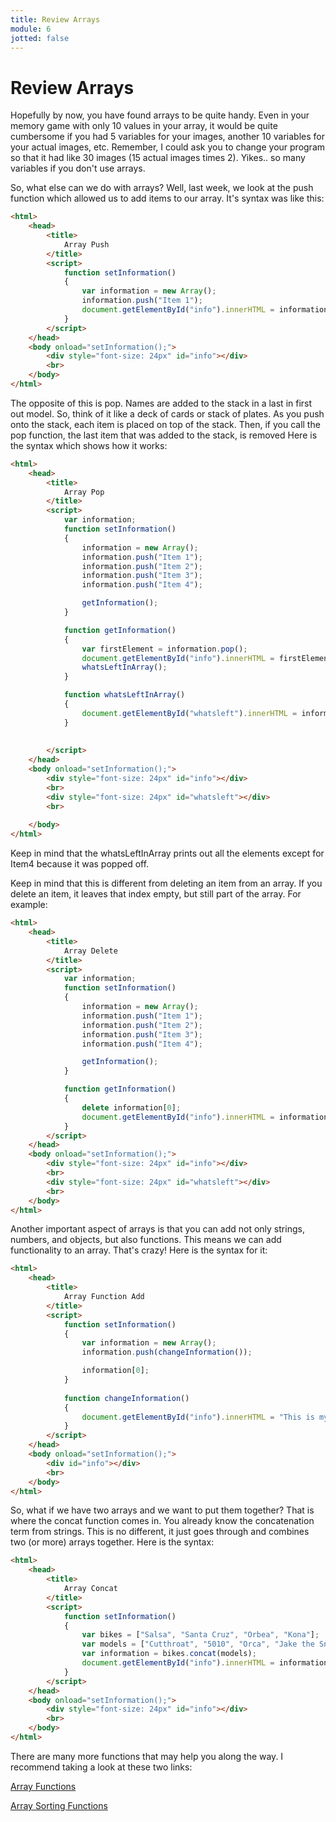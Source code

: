 ```yaml
---
title: Review Arrays
module: 6
jotted: false
---
```


# Review Arrays

Hopefully by now, you have found arrays to be quite handy.  Even in your memory game with only 10 values in your array, it would be quite cumbersome if you had 5 variables for your images, another 10 variables for your actual images, etc.  Remember, I could ask you to change your program so that it had like 30 images (15 actual images times 2).  Yikes.. so many variables if you don't use arrays.

So, what else can we do with arrays?  Well, last week, we look at the push function which allowed us to add items to our array.  It's syntax was like this:

```html
<html>
    <head>
        <title>
            Array Push
        </title>
        <script>
            function setInformation()
            {   
                var information = new Array();
                information.push("Item 1");
                document.getElementById("info").innerHTML = information[0];
            }
        </script>
    </head>
    <body onload="setInformation();">
        <div style="font-size: 24px" id="info"></div>
        <br>  
    </body>
</html>
```

The opposite of this is pop.  Names are added to the stack in a last in first out model.  So, think of it like a deck of cards or stack of plates.  As you push onto the stack, each item is placed on top of the stack.  Then, if you call the pop function, the last item that was added to the stack, is removed Here is the syntax which shows how it works:

```html
<html>
    <head>
        <title>
            Array Pop
        </title>
        <script>
            var information;
            function setInformation()
            {          
                information = new Array();
                information.push("Item 1");
                information.push("Item 2");
                information.push("Item 3");
                information.push("Item 4");

                getInformation();   
            }

            function getInformation()
            {
                var firstElement = information.pop();
                document.getElementById("info").innerHTML = firstElement;
                whatsLeftInArray();
            }

            function whatsLeftInArray()
            {
                document.getElementById("whatsleft").innerHTML = information;
            }
            
            
        </script>
    </head>
    <body onload="setInformation();">
        <div style="font-size: 24px" id="info"></div>
        <br>
        <div style="font-size: 24px" id="whatsleft"></div>
        <br>
        
    </body>
</html>
```
Keep in mind that the whatsLeftInArray prints out all the elements except for Item4 because it was popped off.


Keep in mind that this is different from deleting an item from an array.  If you delete an item, it leaves that index empty, but still part of the array.  For example:

```html
<html>
    <head>
        <title>
            Array Delete
        </title>
        <script>
            var information;
            function setInformation()
            {          
                information = new Array();
                information.push("Item 1");
                information.push("Item 2");
                information.push("Item 3");
                information.push("Item 4");

                getInformation();   
            }

            function getInformation()
            {
                delete information[0];
                document.getElementById("info").innerHTML = information.toString();
            }
        </script>
    </head>
    <body onload="setInformation();">
        <div style="font-size: 24px" id="info"></div>
        <br>
        <div style="font-size: 24px" id="whatsleft"></div>
        <br> 
    </body>
</html>
```

Another important aspect of arrays is that you can add not only strings, numbers, and objects, but also functions.  This means we can add functionality to an array.  That's crazy!  Here is the syntax for it:

```html
<html>
    <head>
        <title>
            Array Function Add
        </title>
        <script>
            function setInformation()
            {
                var information = new Array();
                information.push(changeInformation());

                information[0];
            }
            
            function changeInformation()
            {
                document.getElementById("info").innerHTML = "This is my function called from an array.";
            }
        </script>
    </head>
    <body onload="setInformation();">
        <div id="info"></div>
        <br>
    </body>
</html>
```

So, what if we have two arrays and we want to put them together?  That is where the concat function comes in.  You already know the concatenation term from strings.  This is no different, it just goes through and combines two (or more) arrays together.  Here is the syntax:

```html
<html>
    <head>
        <title>
            Array Concat
        </title>
        <script>
            function setInformation()
            {   
                var bikes = ["Salsa", "Santa Cruz", "Orbea", "Kona"];
                var models = ["Cutthroat", "5010", "Orca", "Jake the Snake"];
                var information = bikes.concat(models);
                document.getElementById("info").innerHTML = information.toString();
            }
        </script>
    </head>
    <body onload="setInformation();">
        <div style="font-size: 24px" id="info"></div>
        <br>  
    </body>
</html>
```

There are many more functions that may help you along the way.  I recommend taking a look at these two links:

[Array Functions](https://www.w3schools.com/js/js_array_methods.asp)

[Array Sorting Functions](https://www.w3schools.com/js/js_array_sort.asp)